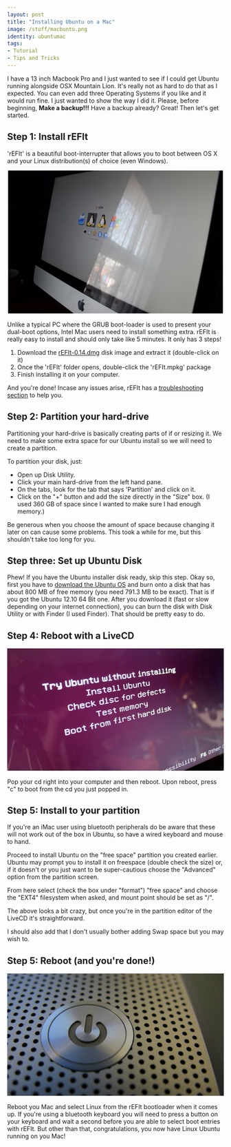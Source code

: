 ```yaml
---
layout: post
title: "Installing Ubuntu on a Mac"
image: /stuff/macbuntu.png
identity: ubuntumac
tags:
- Tutorial
- Tips and Tricks
---
```


I have a 13 inch Macbook Pro and I just wanted to see if I could get Ubuntu running alongside OSX Mountain Lion. It's really not as hard to do that as I expected. You can even add three Operating Systems if you like and it would run fine. I just wanted to show the way I did it. Please, before beginning, **Make a backup!!!** Have a backup already? Great! Then let's get started.

## Step 1: Install rEFIt

'rEFIt' is a beautiful boot-interrupter that allows you to boot between OS X and your Linux distribution(s) of choice (even Windows).

<center><img src="/images/posts/rEFIt.jpg"></center>

Unlike a typical PC where the GRUB boot-loader is used to present your dual-boot options, Intel Mac users need to install something extra. rEFIt is really easy to install and should only take like 5 minutes. It only has 3 steps!

1. Download the [rEFIt-0.14.dmg](http://prdownloads.sourceforge.net/refit/rEFIt-0.14.dmg?download) disk image and extract it (double-click on it)
2. Once the 'rEFIt' folder opens, double-click the 'rEFIt.mpkg' package
3. Finish installing it on your computer.

And you're done! Incase any issues arise, rEFIt has a [troubleshooting section](http://refit.sourceforge.net/help/) to help you.


## Step 2: Partition your hard-drive

Partitioning your hard-drive is basically creating parts of if or resizing it.
We need to make some extra space for our Ubuntu install so we will need to create a partition.

<!-- <center><img src="/images/posts/partition.jpg"></center> -->

To partition your disk, just:

-	Open up Disk Utility. 
-	Click your main hard-drive from the left hand pane. 
-	On the tabs, look for the tab that says 'Partition' and click on it. 
-	Click on the "+" button and add the size directly in the "Size" box. (I used 360 GB of space since I wanted to make sure I had enough memory.)

Be generous when you choose the amount of space because changing it later on can cause some problems. This took a while for me, but this shouldn't take too long for you.

## Step three: Set up Ubuntu Disk

<!-- <center><img src="/images/posts/ubuntudisk.png" width="200px"></center> -->

Phew! If you have the Ubuntu installer disk ready, skip this step. Okay so, first you have to [download the Ubuntu OS](http://www.ubuntu.com/download/desktop) and burn onto a disk that has about 800 MB of free memory (you need 791.3 MB to be exact). That is if you got the Ubuntu 12.10 64 Bit one. After you download it (fast or slow depending on your internet connection), you can burn the disk with Disk Utility or with Finder (I used Finder). That should be pretty easy to do.

## Step 4: Reboot with a LiveCD

<center><img src="/images/posts/ubuntu-livecd.jpg"></center>

Pop your cd right into your computer and then reboot. Upon reboot, press "c" to boot from the cd you just popped in. 

## Step 5: Install to your partition

If you're an iMac user using bluetooth peripherals do be aware that these will not work out of the box in Ubuntu, so have a wired keyboard and mouse to hand.

Proceed to install Ubuntu on the "free space" partition you created earlier. Ubuntu may prompt you to install it on freespace (double check the size) or, if it doesn't or you just want to be super-cautious choose the "Advanced" option from the partition screen.

From here select (check the box under "format") "free space" and choose the "EXT4" filesystem when asked, and mount point should be set as "/".

The above looks a bit crazy, but once you're in the partition editor of the LiveCD it's straightforward.

I should also add that I don't usually bother adding Swap space but you may wish to.

## Step 5: Reboot (and you're done!)

<center><img src="/images/posts/reboot.jpg"></center>

Reboot you Mac and select Linux from the rEFIt bootloader when it comes up. If you're using a bluetooth keyboard you will need to press a button on your keyboard and wait a second before you are able to select boot entries with rEFIt. But other than that, congratulations, you now have Linux Ubuntu running on you Mac!








